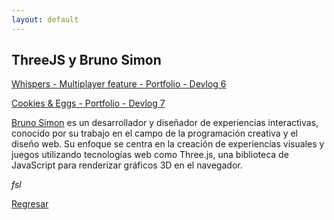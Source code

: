 ```yaml
---
layout: default
---
```


## ThreeJS y Bruno Simon

[Whispers - Multiplayer feature - Portfolio - Devlog 6 ](https://youtu.be/9dhjws3Nops?si=BXCSLozCbgqdPt-P)

[Cookies & Eggs - Portfolio - Devlog 7](https://youtu.be/O8LUJicF7v4?si=YTxkVFTS2KX3zUMf)

[Bruno Simon](https://www.brunosimon.com/) es un desarrollador y diseñador de experiencias interactivas, conocido por su trabajo en el campo de la programación creativa y el diseño web. Su enfoque se centra en la creación de experiencias visuales y juegos utilizando tecnologías web como Three.js, una biblioteca de JavaScript para renderizar gráficos 3D en el navegador.

_fsl_

[Regresar](./)
